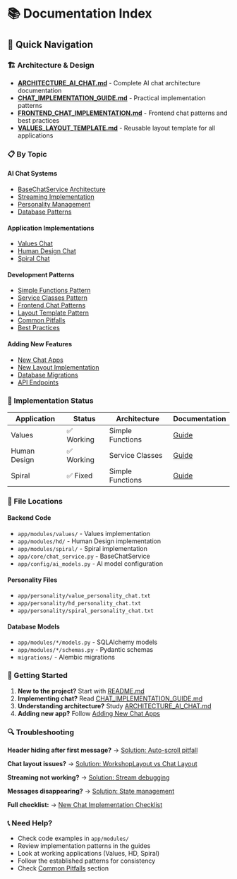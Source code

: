 # 📚 Documentation Index

## 🎯 **Quick Navigation**

### **🏗️ Architecture & Design**
- **[ARCHITECTURE_AI_CHAT.md](./ARCHITECTURE_AI_CHAT.md)** - Complete AI chat architecture documentation
- **[CHAT_IMPLEMENTATION_GUIDE.md](./CHAT_IMPLEMENTATION_GUIDE.md)** - Practical implementation patterns
- **[FRONTEND_CHAT_IMPLEMENTATION.md](./FRONTEND_CHAT_IMPLEMENTATION.md)** - Frontend chat patterns and best practices
- **[VALUES_LAYOUT_TEMPLATE.md](./VALUES_LAYOUT_TEMPLATE.md)** - Reusable layout template for all applications

### **📋 By Topic**

#### **AI Chat Systems**
- [BaseChatService Architecture](./ARCHITECTURE_AI_CHAT.md#basechatservice-architecture)
- [Streaming Implementation](./ARCHITECTURE_AI_CHAT.md#streaming-implementation)
- [Personality Management](./ARCHITECTURE_AI_CHAT.md#personality-management)
- [Database Patterns](./CHAT_IMPLEMENTATION_GUIDE.md#database-schema)

#### **Application Implementations**
- [Values Chat](./CHAT_IMPLEMENTATION_GUIDE.md#1-values-chat-working)
- [Human Design Chat](./CHAT_IMPLEMENTATION_GUIDE.md#2-human-design-chat-working)
- [Spiral Chat](./CHAT_IMPLEMENTATION_GUIDE.md#3-spiral-chat-fixed)

#### **Development Patterns**
- [Simple Functions Pattern](./CHAT_IMPLEMENTATION_GUIDE.md#pattern-1-simple-functions-values-spiral)
- [Service Classes Pattern](./CHAT_IMPLEMENTATION_GUIDE.md#pattern-2-service-classes-human-design)
- [Frontend Chat Patterns](./FRONTEND_CHAT_IMPLEMENTATION.md#architecture-patterns)
- [Layout Template Pattern](./VALUES_LAYOUT_TEMPLATE.md#layout-architecture)
- [Common Pitfalls](./FRONTEND_CHAT_IMPLEMENTATION.md#common-pitfalls-and-solutions)
- [Best Practices](./CHAT_IMPLEMENTATION_GUIDE.md#best-practices)

#### **Adding New Features**
- [New Chat Apps](./CHAT_IMPLEMENTATION_GUIDE.md#adding-new-chat-apps)
- [New Layout Implementation](./VALUES_LAYOUT_TEMPLATE.md#implementation-guide)
- [Database Migrations](./ARCHITECTURE_AI_CHAT.md#database-migrations)
- [API Endpoints](./CHAT_IMPLEMENTATION_GUIDE.md#endpoints)

### **🔧 Implementation Status**

| Application | Status | Architecture | Documentation |
|-------------|--------|--------------|---------------|
| Values | ✅ Working | Simple Functions | [Guide](./CHAT_IMPLEMENTATION_GUIDE.md#1-values-chat-working) |
| Human Design | ✅ Working | Service Classes | [Guide](./CHAT_IMPLEMENTATION_GUIDE.md#2-human-design-chat-working) |
| Spiral | ✅ Fixed | Simple Functions | [Guide](./CHAT_IMPLEMENTATION_GUIDE.md#3-spiral-chat-fixed) |

### **📁 File Locations**

#### **Backend Code**
- `app/modules/values/` - Values implementation
- `app/modules/hd/` - Human Design implementation  
- `app/modules/spiral/` - Spiral implementation
- `app/core/chat_service.py` - BaseChatService
- `app/config/ai_models.py` - AI model configuration

#### **Personality Files**
- `app/personality/value_personality_chat.txt`
- `app/personality/hd_personality_chat.txt`
- `app/personality/spiral_personality_chat.txt`

#### **Database Models**
- `app/modules/*/models.py` - SQLAlchemy models
- `app/modules/*/schemas.py` - Pydantic schemas
- `migrations/` - Alembic migrations

### **🚀 Getting Started**

1. **New to the project?** Start with [README.md](./README.md)
2. **Implementing chat?** Read [CHAT_IMPLEMENTATION_GUIDE.md](./CHAT_IMPLEMENTATION_GUIDE.md)
3. **Understanding architecture?** Study [ARCHITECTURE_AI_CHAT.md](./ARCHITECTURE_AI_CHAT.md)
4. **Adding new app?** Follow [Adding New Chat Apps](./CHAT_IMPLEMENTATION_GUIDE.md#adding-new-chat-apps)

### **🔍 Troubleshooting**

**Header hiding after first message?**
→ [Solution: Auto-scroll pitfall](./FRONTEND_CHAT_IMPLEMENTATION.md#1-️-header-hiding-after-first-message)

**Chat layout issues?**
→ [Solution: WorkshopLayout vs Chat Layout](./FRONTEND_CHAT_IMPLEMENTATION.md#2-chat-layout-vs-workshoplayout)

**Streaming not working?**
→ [Solution: Stream debugging](./FRONTEND_CHAT_IMPLEMENTATION.md#3-stream-not-working)

**Messages disappearing?**
→ [Solution: State management](./FRONTEND_CHAT_IMPLEMENTATION.md#4-messages-disappearing)

**Full checklist:**
→ [New Chat Implementation Checklist](./FRONTEND_CHAT_IMPLEMENTATION.md#checklist-for-new-chat-implementation)

### **📞 Need Help?**

- Check code examples in `app/modules/`
- Review implementation patterns in the guides
- Look at working applications (Values, HD, Spiral)
- Follow the established patterns for consistency
- Check [Common Pitfalls](./FRONTEND_CHAT_IMPLEMENTATION.md#common-pitfalls-and-solutions) section
